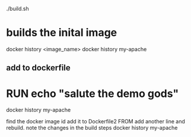 ./build.sh
# builds the inital image
docker history <image_name>
docker history my-apache

## add to dockerfile
# RUN echo "salute the demo gods"

docker history my-apache

find the docker image id
add it to Dockerfile2    FROM <imageid> 
add another line and rebuild.
note the changes in the build steps
docker history my-apache

